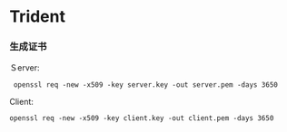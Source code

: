 # Trident

### 生成证书

Ｓerver:
```
 openssl req -new -x509 -key server.key -out server.pem -days 3650
```

Client:
```
openssl req -new -x509 -key client.key -out client.pem -days 3650
```
